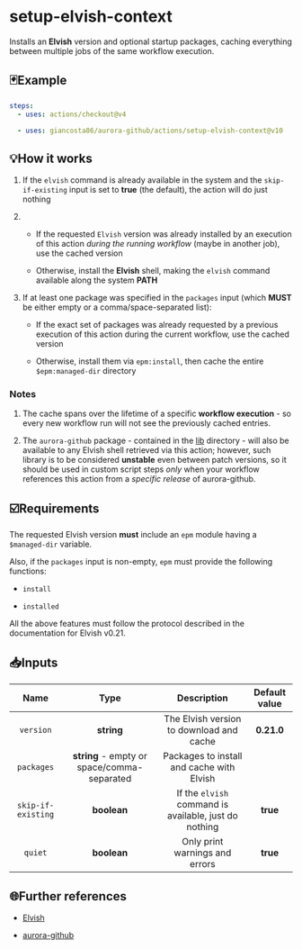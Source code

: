 # setup-elvish-context

Installs an **Elvish** version and optional startup packages, caching everything between multiple jobs of the same workflow execution.

## 🃏Example

```yaml
steps:
  - uses: actions/checkout@v4

  - uses: giancosta86/aurora-github/actions/setup-elvish-context@v10
```

## 💡How it works

1. If the `elvish` command is already available in the system and the `skip-if-existing` input is set to **true** (the default), the action will do just nothing

1. - If the requested `Elvish` version was already installed by an execution of this action _during the running workflow_ (maybe in another job), use the cached version

   - Otherwise, install the **Elvish** shell, making the `elvish` command available along the system **PATH**

1. If at least one package was specified in the `packages` input (which **MUST** be either empty or a comma/space-separated list):

   - If the exact set of packages was already requested by a previous execution of this action during the current workflow, use the cached version

   - Otherwise, install them via `epm:install`, then cache the entire `$epm:managed-dir` directory

### Notes

1. The cache spans over the lifetime of a specific **workflow execution** - so every new workflow run will not see the previously cached entries.

1. The `aurora-github` package - contained in the [lib](../../lib/) directory - will also be available to any Elvish shell retrieved via this action; however, such library is to be considered **unstable** even between patch versions, so it should be used in custom script steps _only_ when your workflow references this action from a _specific release_ of aurora-github.

## ☑️Requirements

The requested Elvish version **must** include an `epm` module having a `$managed-dir` variable.

Also, if the `packages` input is non-empty, `epm` must provide the following functions:

- `install`

- `installed`

All the above features must follow the protocol described in the documentation for Elvish v0.21.

## 📥Inputs

|        Name        |                    Type                     |                      Description                      | Default value |
| :----------------: | :-----------------------------------------: | :---------------------------------------------------: | :-----------: |
|     `version`      |                 **string**                  |       The Elvish version to download and cache        |  **0.21.0**   |
|     `packages`     | **string** - empty or space/comma-separated |       Packages to install and cache with Elvish       |               |
| `skip-if-existing` |                 **boolean**                 | If the `elvish` command is available, just do nothing |   **true**    |
|      `quiet`       |                 **boolean**                 |            Only print warnings and errors             |   **true**    |

## 🌐Further references

- [Elvish](https://elv.sh/)

- [aurora-github](../../README.md)
